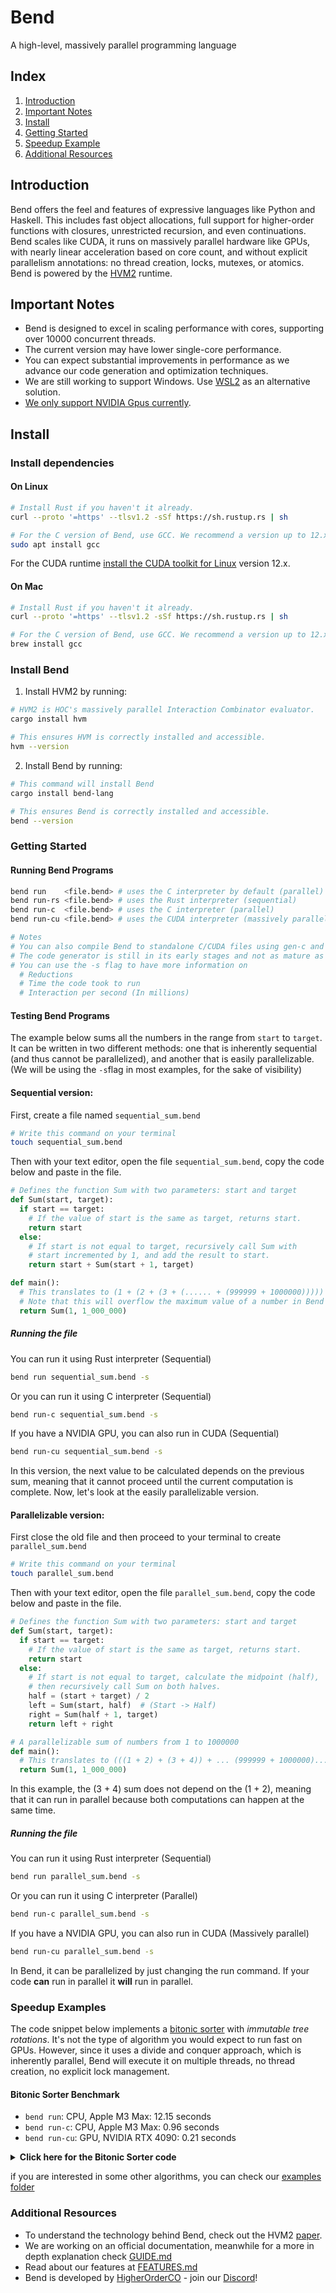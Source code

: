 <h1 >Bend</h1>
<p>A high-level, massively parallel programming language</p>

## Index
1. [Introduction](#introduction)
2. [Important Notes](#important-notes)
3. [Install](#install)
4. [Getting Started](#getting-started)
5. [Speedup Example](#speedup-examples)
6. [Additional Resources](#additional-resources)

## Introduction

Bend offers the feel and features of expressive languages like Python and Haskell. This includes fast object allocations, full support for higher-order functions with closures, unrestricted recursion, and even continuations.                             
Bend scales like CUDA, it runs on massively parallel hardware like GPUs, with nearly linear acceleration based on core count, and without explicit parallelism annotations: no thread creation, locks, mutexes, or atomics.                     
Bend is powered by the [HVM2](https://github.com/higherorderco/hvm) runtime.


## Important Notes

* Bend is designed to excel in scaling performance with cores, supporting over 10000 concurrent threads.
* The current version may have lower single-core performance.
* You can expect substantial improvements in performance as we advance our code generation and optimization techniques.
* We are still working to support Windows. Use [WSL2](https://learn.microsoft.com/en-us/windows/wsl/install) as an alternative solution.
* [We only support NVIDIA Gpus currently](https://github.com/HigherOrderCO/Bend/issues/341).




## Install

### Install dependencies

#### On Linux
```sh
# Install Rust if you haven't it already.
curl --proto '=https' --tlsv1.2 -sSf https://sh.rustup.rs | sh

# For the C version of Bend, use GCC. We recommend a version up to 12.x.
sudo apt install gcc
```
For the CUDA runtime [install the CUDA toolkit for Linux](https://developer.nvidia.com/cuda-downloads?target_os=Linux) version 12.x.


#### On Mac
```sh
# Install Rust if you haven't it already.
curl --proto '=https' --tlsv1.2 -sSf https://sh.rustup.rs | sh

# For the C version of Bend, use GCC. We recommend a version up to 12.x.
brew install gcc
```


### Install Bend

1. Install HVM2 by running:
```sh
# HVM2 is HOC's massively parallel Interaction Combinator evaluator.
cargo install hvm

# This ensures HVM is correctly installed and accessible.
hvm --version
```
2. Install Bend by running:
```sh
# This command will install Bend
cargo install bend-lang

# This ensures Bend is correctly installed and accessible.
bend --version
```

### Getting Started
#### Running Bend Programs
```sh
bend run    <file.bend> # uses the C interpreter by default (parallel)
bend run-rs <file.bend> # uses the Rust interpreter (sequential)
bend run-c  <file.bend> # uses the C interpreter (parallel)
bend run-cu <file.bend> # uses the CUDA interpreter (massively parallel)

# Notes
# You can also compile Bend to standalone C/CUDA files using gen-c and gen-cu for maximum performance.
# The code generator is still in its early stages and not as mature as compilers like GCC and GHC.
# You can use the -s flag to have more information on
  # Reductions
  # Time the code took to run
  # Interaction per second (In millions)
```

#### Testing Bend Programs
The example below sums all the numbers in the range from `start` to `target`. It can be written in two different methods: one that is inherently sequential (and thus cannot be parallelized), and another that is easily parallelizable. (We will be using the `-s`flag in most examples, for the sake of visibility)

#### Sequential version:
First, create a file named `sequential_sum.bend`
```sh
# Write this command on your terminal
touch sequential_sum.bend
```
Then with your text editor, open the file `sequential_sum.bend`, copy the code below and paste in the file.

```py
# Defines the function Sum with two parameters: start and target
def Sum(start, target):
  if start == target:
    # If the value of start is the same as target, returns start.
    return start
  else:
    # If start is not equal to target, recursively call Sum with
    # start incremented by 1, and add the result to start.
    return start + Sum(start + 1, target)  

def main():
  # This translates to (1 + (2 + (3 + (...... + (999999 + 1000000)))))
  # Note that this will overflow the maximum value of a number in Bend
  return Sum(1, 1_000_000)
```

##### Running the file
You can run it using Rust interpreter (Sequential)
```sh
bend run sequential_sum.bend -s
```

Or you can run it using C interpreter (Sequential)
```sh
bend run-c sequential_sum.bend -s
```

If you have a NVIDIA GPU, you can also run in CUDA (Sequential)
```sh
bend run-cu sequential_sum.bend -s
```

In this version, the next value to be calculated depends on the previous sum, meaning that it cannot proceed until the current computation is complete. Now, let's look at the easily parallelizable version.


#### Parallelizable version:
First close the old file and then proceed to your terminal to create `parallel_sum.bend`
```sh
# Write this command on your terminal
touch parallel_sum.bend
```
Then with your text editor, open the file `parallel_sum.bend`, copy the code below and paste in the file.

```py
# Defines the function Sum with two parameters: start and target
def Sum(start, target):
  if start == target:
    # If the value of start is the same as target, returns start.
    return start
  else:
    # If start is not equal to target, calculate the midpoint (half),
    # then recursively call Sum on both halves.
    half = (start + target) / 2
    left = Sum(start, half)  # (Start -> Half)
    right = Sum(half + 1, target)
    return left + right

# A parallelizable sum of numbers from 1 to 1000000
def main():
  # This translates to (((1 + 2) + (3 + 4)) + ... (999999 + 1000000)...)
  return Sum(1, 1_000_000)
```

In this example, the (3 + 4) sum does not depend on the (1 + 2), meaning that it can run in parallel because both computations can happen at the same time. 

##### Running the file
You can run it using Rust interpreter (Sequential)
```sh
bend run parallel_sum.bend -s
```

Or you can run it using C interpreter (Parallel)
```sh
bend run-c parallel_sum.bend -s
```

If you have a NVIDIA GPU, you can also run in CUDA (Massively parallel)
```sh
bend run-cu parallel_sum.bend -s
```

In Bend, it can be parallelized by just changing the run command. If your code **can** run in parallel it **will** run in parallel.


### Speedup Examples
The code snippet below implements a [bitonic sorter](https://en.wikipedia.org/wiki/Bitonic_sorter) with *immutable tree rotations*. It's not the type of algorithm you would expect to run fast on GPUs. However, since it uses a divide and conquer approach, which is inherently parallel, Bend will execute it on multiple threads, no thread creation, no explicit lock management.

#### Bitonic Sorter Benchmark

- `bend run`: CPU, Apple M3 Max: 12.15 seconds
- `bend run-c`: CPU, Apple M3 Max: 0.96 seconds
- `bend run-cu`: GPU, NVIDIA RTX 4090: 0.21 seconds

 <details>
  <summary><b>Click here for the Bitonic Sorter code</b></summary>
   

```py
# Sorting Network = just rotate trees!
def sort(d, s, tree):
  switch d:
    case 0:
      return tree
    case _:
      (x,y) = tree
      lft   = sort(d-1, 0, x)
      rgt   = sort(d-1, 1, y)
      return rots(d, s, (lft, rgt))

# Rotates sub-trees (Blue/Green Box)
def rots(d, s, tree):
  switch d:
    case 0:
      return tree
    case _:
      (x,y) = tree
      return down(d, s, warp(d-1, s, x, y))

# Swaps distant values (Red Box)
def warp(d, s, a, b):
  switch d:
    case 0:
      return swap(s ^ (a > b), a, b)
    case _:
      (a.a, a.b) = a
      (b.a, b.b) = b
      (A.a, A.b) = warp(d-1, s, a.a, b.a)
      (B.a, B.b) = warp(d-1, s, a.b, b.b)
      return ((A.a,B.a),(A.b,B.b))

# Propagates downwards
def down(d,s,t):
  switch d:
    case 0:
      return t
    case _:
      (t.a, t.b) = t
      return (rots(d-1, s, t.a), rots(d-1, s, t.b))

# Swaps a single pair
def swap(s, a, b):
  switch s:
    case 0:
      return (a,b)
    case _:
      return (b,a)

# Testing
# -------

# Generates a big tree
def gen(d, x):
  switch d:
    case 0:
      return x
    case _:
      return (gen(d-1, x * 2 + 1), gen(d-1, x * 2))

# Sums a big tree
def sum(d, t):
  switch d:
    case 0:
      return t
    case _:
      (t.a, t.b) = t
      return sum(d-1, t.a) + sum(d-1, t.b)

# Sorts a big tree
def main:
  return sum(20, sort(20, 0, gen(20, 0)))

```

</details>
  
if you are interested in some other algorithms, you can check our [examples folder](https://github.com/HigherOrderCO/Bend/tree/main/examples)


### Additional Resources
 - To understand the technology behind Bend, check out the HVM2 [paper](https://docs.google.com/viewer?url=https://raw.githubusercontent.com/HigherOrderCO/HVM/main/paper/PAPER.pdf).
 - We are working on an official documentation, meanwhile for a more in depth
     explanation check [GUIDE.md](https://github.com/HigherOrderCO/Bend/blob/main/GUIDE.md)
 - Read about our features at [FEATURES.md](https://github.com/HigherOrderCO/Bend/blob/main/FEATURES.md)
 - Bend is developed by [HigherOrderCO](https://higherorderco.com/) - join our [Discord](https://discord.higherorderco.com)!
